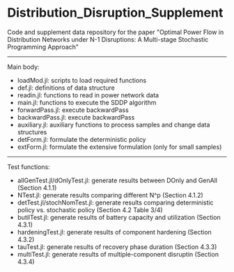 # Distribution_Disruption_Supplement
Code and supplement data repository for the paper "Optimal Power Flow in Distribution Networks under N-1 Disruptions: A Multi-stage Stochastic Programming Approach"

---
Main body:
 * loadMod.jl: scripts to load required functions
 * def.jl: definitions of data structure
 * readin.jl: functions to read in power network data
 * main.jl: functions to execute the SDDP algorithm
 * forwardPass.jl: execute backwardPass
 * backwardPass.jl: execute backwardPass
 * auxiliary.jl: auxiliary functions to process samples and change data structures
 * detForm.jl: formulate the deterministic policy
 * extForm.jl: formulate the extensive formulation (only for small samples)
---
Test functions:
 * allGenTest.jl/dOnlyTest.jl: generate results between DOnly and GenAll (Section 4.1.1)
 * NTest.jl: generate results comparing different N^p (Section 4.1.2)
 * detTest.jl/stochNomTest.jl: generate results comparing deterministic policy vs. stochastic policy (Section 4.2 Table 3/4)
 * butilTest.jl: generate results of battery capacity and utilization (Section 4.3.1)
 * hardeningTest.jl: generate results of component hardening (Section 4.3.2)
 * tauTest.jl: generate results of recovery phase duration (Section 4.3.3)
 * multiTest.jl: generate results of multiple-component disruptin (Section 4.3.4)
